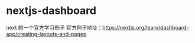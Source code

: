 # nextjs-dashboard
next 的一个官方学习例子 官方例子地址：https://nextjs.org/learn/dashboard-app/creating-layouts-and-pages
